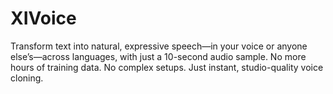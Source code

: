 # XIVoice
Transform text into natural, expressive speech—in your voice or anyone else’s—across languages, with just a 10-second audio sample. No more hours of training data. No complex setups. Just instant, studio-quality voice cloning.

